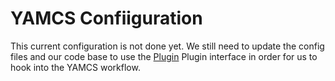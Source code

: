 # YAMCS Confiiguration
This current configuration is not done yet. We still need to update the config files and our code base to use the [Plugin](https://yamcs.org/docs/yamcs-server-manual/yamcs-plugin-format/) Plugin interface in order for us to hook into the YAMCS workflow.
